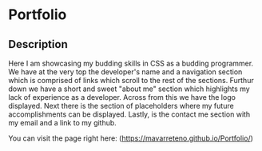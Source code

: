 # Portfolio

## Description

Here I am showcasing my budding skills in CSS as a budding programmer. We have at the very top the developer's name and a navigation section which is comprised of links which scroll to the rest of the sections. Furthur down we have a short and sweet "about me" section which highlights my lack of experience as a developer. Across from this we have the logo displayed.
Next there is the section of placeholders where my future accomplishments can be displayed. Lastly, is the contact me section with my email and a link to my github.

You can visit the page right here: (https://mavarreteno.github.io/Portfolio/)
